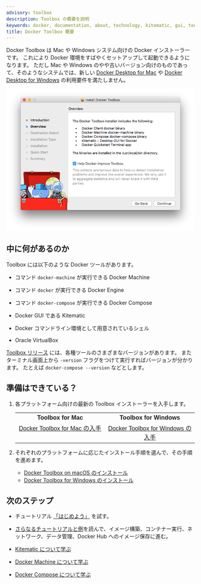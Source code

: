 ```yaml
---
advisory: toolbox
description: Toolbox の概要を説明
keywords: docker, documentation, about, technology, kitematic, gui, toolbox
title: Docker Toolbox 概要
---
```


<!--
Docker Toolbox is an installer for quick setup and launch of a Docker environment on older Mac and Windows systems that do not meet the requirements of the new [Docker Desktop for Mac](/docker-for-mac/index.md) and [Docker Desktop for Windows](/docker-for-windows/index.md) apps.
-->
Docker Toolbox は Mac や Windows システム向けの Docker インストーラーです。
これにより Docker 環境をすばやくセットアップして起動できるようになります。
ただし Mac や Windows のやや古いバージョン向けのものであって、そのようなシステムでは、新しい [Docker Desktop for Mac](/docker-for-mac/index.md) や [Docker Desktop for Windows](/docker-for-windows/index.md) の利用要件を満たしません。

<!--
![Toolbox installer](images/toolbox-installer.png)
-->
![Toolbox インストーラー](images/toolbox-installer.png)

<!--
## What's in the box
-->
## 中に何があるのか

<!--
Toolbox includes these Docker tools:
-->
Toolbox には以下のような Docker ツールがあります。

<!--
* Docker Machine for running `docker-machine` commands
-->
* コマンド `docker-machine` が実行できる Docker Machine

<!--
* Docker Engine for running the `docker` commands
-->
* コマンド `docker` が実行できる Docker Engine

<!--
* Docker Compose for running the `docker-compose` commands
-->
* コマンド `docker-compose` が実行できる Docker Compose

<!--
* Kitematic, the Docker GUI
-->
* Docker GUI である Kitematic

<!--
* a shell preconfigured for a Docker command-line environment
-->
* Docker コマンドライン環境として用意されているシェル

* Oracle VirtualBox

<!--
You can find various versions of the tools on [Toolbox Releases](https://github.com/docker/toolbox/releases) or run them with the `--version` flag in the terminal, for example, `docker-compose --version`.
-->
[Toolbox リリース](https://github.com/docker/toolbox/releases) には、各種ツールのさまざまなバージョンがあります。
またターミナル画面上から `-version` フラグをつけて実行すればバージョンが分かります。
たとえば `docker-compose --version` などとします。


<!--
## Ready to get started?
-->
## 準備はできている？

<!--
1. Get the latest Toolbox installer for your platform:
-->
1. 各プラットフォーム向けの最新の Toolbox インストーラーを入手します。

    <table style="width:100%">
      <tr>
        <th style="font-size: medium; font-family: arial;  text-align: center">
        Toolbox for Mac</th>
        <th style="font-size: medium; font-family: arial; text-align: center">
        Toolbox for Windows</th>
      </tr>
      <tr valign="top">
        <td width="50%" style="font-size: medium; font-family: arial;  text-align: center">
        <a class="button outline-btn" href="https://download.docker.com/mac/stable/DockerToolbox.pkg">Docker Toolbox for Mac の入手</a>
        </td>
        <td width="50%" style="font-size: medium; font-family: arial;  text-align: center">
        <a class="button outline-btn" href="https://download.docker.com/win/stable/DockerToolbox.exe">Docker Toolbox for Windows の入手</a>
        </td>
      </tr>
    </table>

   <!--
   2. Choose the install instructions for your platform, and follow the steps:
   -->
2. それぞれのプラットフォームに応じたインストール手順を選んで、その手順を進めます。

    <!--
    //* [Install Docker Toolbox on macOS](toolbox_install_mac.md)
    -->
    * [Docker Toolbox on macOS のインストール](toolbox_install_mac.md)

    <!--
    //* [Install Docker Toolbox for Windows](toolbox_install_windows.md)
    -->
    * [Docker Toolbox for Windows のインストール](toolbox_install_windows.md)

<!--
## Next steps
-->
## 次のステップ

<!--
* Try the [Get started](/get-started/) tutorial.
-->
* チュートリアル [「はじめよう」](/get-started/) を試す。

<!--
* Dig in deeper with [more tutorials and examples](/engine/tutorials/index.md) on building images, running containers, networking, managing data, and storing images on Docker Hub.
-->
* [さらなるチュートリアルと例](/engine/tutorials/index.md)を読んで、イメージ構築、コンテナー実行、ネットワーク、データ管理、Docker Hub へのイメージ保存に進む。

<!--
* [Learn about Kitematic](/kitematic/userguide.md)
-->
* [Kitematic について学ぶ](/kitematic/userguide.md)

<!--
* [Learn about Docker Machine](/machine/overview.md)
-->
* [Docker Machine について学ぶ](/machine/overview.md)

<!--
* [Learn about Docker Compose](/compose/overview.md)
-->
* [Docker Compose について学ぶ](/compose/overview.md)
